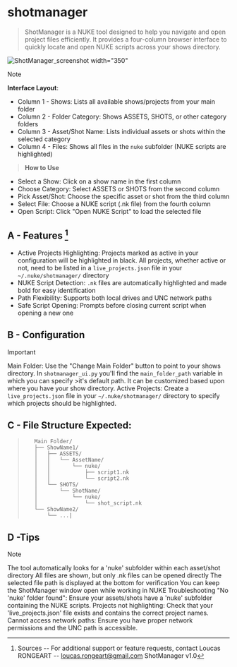 # shotmanager
>ShotManager is a NUKE tool designed to help you navigate and open project files efficiently. It provides a four-column browser interface to quickly locate and open NUKE scripts across your shows directory.

![ShotManager_screenshot width="350"](https://github.com/user-attachments/assets/ae7ab203-5d8f-41ef-bd35-7beaebfd17bc)


>[!NOTE]
>**Interface Layout**:
>- Column 1 - Shows: Lists all available shows/projects from your main folder
>- Column 2 - Folder Category: Shows ASSETS, SHOTS, or other category folders 
>- Column 3 - Asset/Shot Name: Lists individual assets or shots within the selected category 
>- Column 4 - Files: Shows all files in the `nuke` subfolder (NUKE scripts are highlighted)

>**How to Use**
- Select a Show: Click on a show name in the first column 
- Choose Category: Select ASSETS or SHOTS from the second column 
- Pick Asset/Shot: Choose the specific asset or shot from the third column 
- Select File: Choose a NUKE script (.nk file) from the fourth column 
- Open Script: Click "Open NUKE Script" to load the selected file 

## A - Features [^1]
- Active Projects Highlighting: Projects marked as active in your configuration will be highlighted in black. All projects, whether active or not, need to be listed in a `live_projects.json` file in your `~/.nuke/shotmanager/` directory 
- NUKE Script Detection: `.nk` files are automatically highlighted and made bold for easy identification 
- Path Flexibility: Supports both local drives and UNC network paths 
- Safe Script Opening: Prompts before closing current script when opening a new one 

## B - Configuration
>[!IMPORTANT]
>Main Folder: Use the "Change Main Folder" button to point to your shows directory. In `shotmanager_ui.py` you'll find the `main_folder_path` variable in which you can specify >it's default path. It can be customized based upon where you have your show directory. 
>Active Projects: Create a `live_projects.json` file in your `~/.nuke/shotmanager/` directory to specify which projects should be highlighted. 

## C - File Structure Expected:
>        Main Folder/
>        ├── ShowName1/
>        │   ├── ASSETS/
>        │   │   └── AssetName/
>        │   │       └── nuke/
>        │   │           ├── script1.nk
>        │   │           └── script2.nk
>        │   └── SHOTS/
>        │       └── ShotName/
>        │           └── nuke/
>        │               └── shot_script.nk
>        └── ShowName2/
>            └── ...|

         
## D -Tips
>[!NOTE]
The tool automatically looks for a 'nuke' subfolder within each asset/shot directory 
All files are shown, but only .nk files can be opened directly 
The selected file path is displayed at the bottom for verification 
You can keep the ShotManager window open while working in NUKE 
Troubleshooting 
"No 'nuke' folder found": Ensure your assets/shots have a 'nuke' subfolder containing the NUKE scripts. 
Projects not highlighting: Check that your 'live_projects.json' file exists and contains the correct project names. 
Cannot access network paths: Ensure you have proper network permissions and the UNC path is accessible. 

[^1]: Sources
-- For additional support or feature requests, contact Loucas RONGEART -- loucas.rongeart@gmail.com 
ShotManager v1.0 
